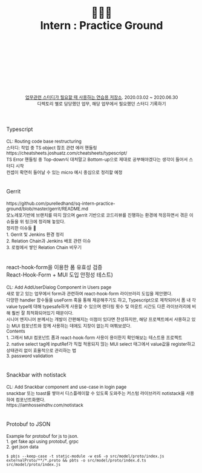 <div align="center">
  <h1>
    <br/>
    <br/>
    👩🏻‍💻
    <br />
    Intern : Practice Ground
    <br />
    <br />
    <br />
    <br />
  </h1>
  <sup>
    <br />
    <br />
    <br />
    <a href="https://github.com/purelledhand/sq-intern-practice-ground">업무관련 스터디가 필요할 때 사용하는 연습용 저장소</a>. 2020.03.02 ~ 2020.06.30
    <br />
    디렉토리 별로 담당했던 업무, 해당 업무에서 필요했던 스터디 기록하기
  </sup>
  <br />
  <br />
  <br />
  <br />
</div>
<div>
  Typescript
  <br />
  <br />
  <sup>
    CL: Routing code base restructuring <br />
    스터디: 작업 중 TS object 참조 관련 에러 핸들링 <br />
    https://cheatsheets.joshuatz.com/cheatsheets/typescript/ <br />
    TS Error 핸들링 중 Top-down식 대처말고 Bottom-up으로 제대로 공부해야겠다는 생각이 들어서 스터디 시작 <br />
    컨셉이 확연히 들어날 수 있는 micro 예시 중심으로 정리할 예정 <br />
  </sup>
</div>
<br />
<br />
<div>
  Gerrit
  <br />
  <br />
  <sup>
    https://github.com/purelledhand/sq-intern-practice-ground/blob/master/gerrit/README.md <br />
    모노레포기반에 브랜치를 따지 않으며 gerrit 기반으로 코드리뷰를 진행하는 환경에 적응하면서 겪은 이슈들을 위 링크에 정리해 놓았다. <br /> 
    정리한 이슈들 🐥 <br />
    1. Gerrit 및 Jenkins 환경 정리 <br />
    2. Relation Chain과 Jenkins 배포 관련 이슈 <br />
    3. 로컬에서 쌓인 Relation Chain 비우기 <br />
  </sup>
</div>
<br />
<br />
<div>
  react-hook-form을 이용한 폼 유효성 검증<br />
  React-Hook-Form + MUI 도입 안정성 테스트)
  <br />
  <br />
  <sup>
    CL: Add AddUserDialog Component in Users page <br />
    새로 맡고 있는 업무에서 form과 관련하여 react-hook-form 라이브러리 도입을 제안했다. <br />
    다양한 handler 함수들을 useForm 훅을 통해 제공해주기도 하고, Typescript으로 제작되어서 폼 내 각 value type에 대해 typesafe하게 사용할 수 있으며 렌더링 횟수 및 마운트 시간도 다른 라이브러리에 비해 훨씬 잘 최적화되어있기 때문이다.<br />
    시니어 엔지니어 분께서는 개발이 간편해지는 이점이 있다면 찬성하지만, 해당 프로젝트에서 사용하고 있는 MUI 컴포넌트와 함께 사용하는 데에도 지장이 없는지 여쭤보셨다. <br />
    Contents <br />
    1. 그래서 MUI 컴포넌트 폼과 react-hook-form 사용이 용이한지 확인해보는 테스트용 프로젝트 <br />
    2. native select tag에 inputRef가 직접 적용되지 않는 MUI select 태그에서 value값을 register하고 상태관리 없이 효율적으로 관리하는 법 <br />
    3. password validation <br />
  </sup>
</div>
<br />
<br />
<div>
  Snackbar with notistack
  <br />
  <br />
  <sup>
    CL: Add Snackbar component and use-case in login page <br />
    snackbar 또는 toast를 쌓아서 디스플레이할 수 있도록 도와주는 커스텀 라이브러리 notistack을 사용하여 컴포넌트화했다. <br />
    https://iamhosseindhv.com/notistack <br />
  </sup>
</div>
<br />
<br />
<div>
  Protobuf to JSON
  <br />
  <br />
  <sup>
    Example for protobuf for js to json. <br />
    1. get fake api using protobuf, grpc <br />
    2. get json data <br />
    
    $ pbjs --keep-case -t static-module -w es6 -o src/model/proto/index.js externalProto/**/*.proto && pbts -o src/model/proto/index.d.ts src/model/proto/index.js

  </sup>
</div>
<br />
<br />
